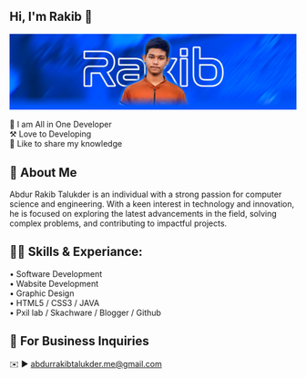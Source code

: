 ## Hi, I'm Rakib 👋
[<img style="border-radius: 25" src='https://raw.githubusercontent.com/Abdur-Rakib-Talukder/Abdur-Rakib-Talukder/refs/heads/main/Image/Rakib.jpg' alt='Rakib'>](https://github.com/Abdur-Rakib-Talukder/)
<p>
👑 I am All in One Developer <br> 
⚒️ Love to Developing <br> 
💭 Like to share my knowledge </p> 


## 🚀 About Me
Abdur Rakib Talukder is an individual with a strong passion for computer science and engineering. With a keen interest in technology and innovation, he is focused on exploring the latest advancements in the field, solving complex problems, and contributing to impactful projects.

## 👨‍💻 Skills & Experiance: 
• Software Development <br> 
• Wabsite Development <br>
• Graphic Design <br>
• HTML5 / CSS3 / JAVA <br>
• Pxil lab / Skachware / Blogger / Github <br>


## 📧 For Business Inquiries 
✉️ ► abdurrakibtalukder.me@gmail.com
